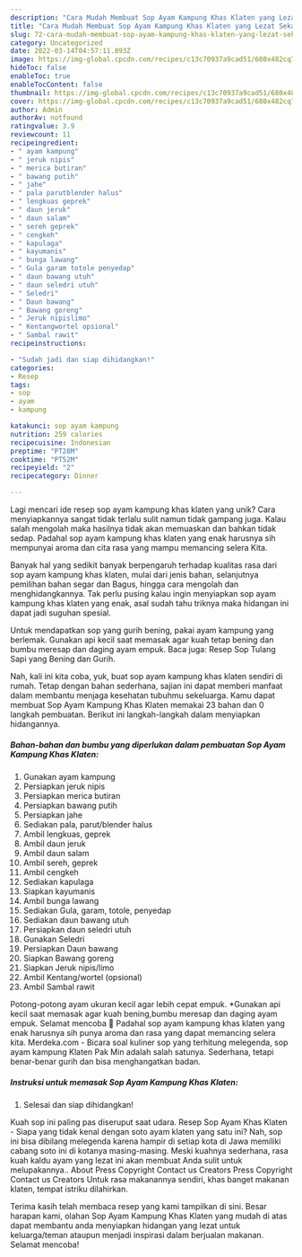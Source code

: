 ```yaml
---
description: "Cara Mudah Membuat Sop Ayam Kampung Khas Klaten yang Lezat Sekali"
title: "Cara Mudah Membuat Sop Ayam Kampung Khas Klaten yang Lezat Sekali"
slug: 72-cara-mudah-membuat-sop-ayam-kampung-khas-klaten-yang-lezat-sekali
category: Uncategorized
date: 2022-03-14T04:57:11.893Z
image: https://img-global.cpcdn.com/recipes/c13c70937a9cad51/680x482cq70/sop-ayam-kampung-khas-klaten-foto-resep-utama.jpg
hideToc: false
enableToc: true
enableTocContent: false
thumbnail: https://img-global.cpcdn.com/recipes/c13c70937a9cad51/680x482cq70/sop-ayam-kampung-khas-klaten-foto-resep-utama.jpg
cover: https://img-global.cpcdn.com/recipes/c13c70937a9cad51/680x482cq70/sop-ayam-kampung-khas-klaten-foto-resep-utama.jpg
author: Admin
authorAv: notfound
ratingvalue: 3.9
reviewcount: 11
recipeingredient:
- " ayam kampung"
- " jeruk nipis"
- " merica butiran"
- " bawang putih"
- " jahe"
- " pala parutblender halus"
- " lengkuas geprek"
- " daun jeruk"
- " daun salam"
- " sereh geprek"
- " cengkeh"
- " kapulaga"
- " kayumanis"
- " bunga lawang"
- " Gula garam totole penyedap"
- " daun bawang utuh"
- " daun seledri utuh"
- " Seledri"
- " Daun bawang"
- " Bawang goreng"
- " Jeruk nipislimo"
- " Kentangwortel opsional"
- " Sambal rawit"
recipeinstructions:

- "Sudah jadi dan siap dihidangkan!"
categories:
- Resep
tags:
- sop
- ayam
- kampung

katakunci: sop ayam kampung 
nutrition: 259 calories
recipecuisine: Indonesian
preptime: "PT28M"
cooktime: "PT52M"
recipeyield: "2"
recipecategory: Dinner

---
```





Lagi mencari ide resep sop ayam kampung khas klaten yang unik? Cara menyiapkannya sangat tidak terlalu sulit namun tidak gampang juga. Kalau salah mengolah maka hasilnya tidak akan memuaskan dan bahkan tidak sedap. Padahal sop ayam kampung khas klaten yang enak harusnya sih mempunyai aroma dan cita rasa yang mampu memancing selera Kita.





Banyak hal yang sedikit banyak berpengaruh terhadap kualitas rasa dari sop ayam kampung khas klaten, mulai dari jenis bahan, selanjutnya pemilihan bahan segar dan Bagus, hingga cara mengolah dan menghidangkannya. Tak perlu pusing kalau ingin menyiapkan sop ayam kampung khas klaten yang enak,      asal sudah tahu triknya maka hidangan ini dapat jadi suguhan spesial.














Untuk mendapatkan sop yang gurih bening, pakai ayam kampung yang berlemak. Gunakan api kecil saat memasak agar kuah tetap bening dan bumbu meresap dan daging ayam empuk. Baca juga: Resep Sop Tulang Sapi yang Bening dan Gurih.






Nah, kali ini kita coba, yuk, buat sop ayam kampung khas klaten sendiri di rumah. Tetap dengan bahan sederhana, sajian ini dapat memberi manfaat dalam membantu menjaga kesehatan tubuhmu sekeluarga. Kamu dapat membuat Sop Ayam Kampung Khas Klaten memakai 23 bahan dan 0 langkah pembuatan. Berikut ini langkah-langkah dalam menyiapkan hidangannya.

<!--inarticleads1-->

##### Bahan-bahan dan bumbu yang diperlukan dalam pembuatan Sop Ayam Kampung Khas Klaten:

1. Gunakan  ayam kampung
1. Persiapkan  jeruk nipis
1. Persiapkan  merica butiran
1. Persiapkan  bawang putih
1. Persiapkan  jahe
1. Sediakan  pala, parut/blender halus
1. Ambil  lengkuas, geprek
1. Ambil  daun jeruk
1. Ambil  daun salam
1. Ambil  sereh, geprek
1. Ambil  cengkeh
1. Sediakan  kapulaga
1. Siapkan  kayumanis
1. Ambil  bunga lawang
1. Sediakan  Gula, garam, totole, penyedap
1. Sediakan  daun bawang utuh
1. Persiapkan  daun seledri utuh
1. Gunakan  Seledri
1. Persiapkan  Daun bawang
1. Siapkan  Bawang goreng
1. Siapkan  Jeruk nipis/limo
1. Ambil  Kentang/wortel (opsional)
1. Ambil  Sambal rawit


Potong-potong ayam ukuran kecil agar lebih cepat empuk. *Gunakan api kecil saat memasak agar kuah bening,bumbu meresap dan daging ayam empuk. Selamat mencoba 🙂 Padahal sop ayam kampung khas klaten yang enak harusnya sih punya aroma dan rasa yang dapat memancing selera kita. Merdeka.com - Bicara soal kuliner sop yang terhitung melegenda, sop ayam kampung Klaten Pak Min adalah salah satunya. Sederhana, tetapi benar-benar gurih dan bisa menghangatkan badan. 

<!--inarticleads2-->

##### Instruksi untuk memasak Sop Ayam Kampung Khas Klaten:


1. Selesai dan siap dihidangkan!

Kuah sop ini paling pas diseruput saat udara. Resep Sop Ayam Khas Klaten - Siapa yang tidak kenal dengan soto ayam klaten yang satu ini? Nah, sop ini bisa dibilang melegenda karena hampir di setiap kota di Jawa memiliki cabang soto ini di kotanya masing-masing. Meski kuahnya sederhana, rasa kuah kaldu ayam yang lezat ini akan membuat Anda sulit untuk melupakannya.. About Press Copyright Contact us Creators Press Copyright Contact us Creators Untuk rasa makanannya sendiri, khas banget makanan klaten, tempat istriku dilahirkan. 

Terima kasih telah membaca resep yang kami tampilkan di sini. Besar harapan kami, olahan Sop Ayam Kampung Khas Klaten yang mudah di atas dapat membantu anda menyiapkan hidangan yang lezat untuk keluarga/teman ataupun menjadi inspirasi dalam berjualan makanan. Selamat mencoba!
